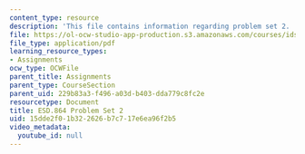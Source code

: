 ```yaml
---
content_type: resource
description: 'This file contains information regarding problem set 2. '
file: https://ol-ocw-studio-app-production.s3.amazonaws.com/courses/ids-410j-modeling-and-assessment-for-policy-spring-2013/15dde2f01b322626b7c717e6ea96f2b5_MITESD_864S13_PS2.pdf
file_type: application/pdf
learning_resource_types:
- Assignments
ocw_type: OCWFile
parent_title: Assignments
parent_type: CourseSection
parent_uid: 229b83a3-f496-a03d-b403-dda779c8fc2e
resourcetype: Document
title: ESD.864 Problem Set 2
uid: 15dde2f0-1b32-2626-b7c7-17e6ea96f2b5
video_metadata:
  youtube_id: null
---
```

